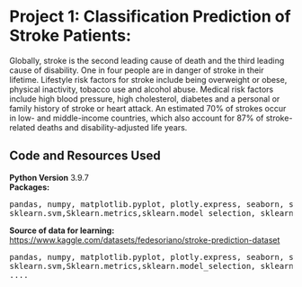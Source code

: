 # Project 1: Classification Prediction of Stroke Patients:
Globally, stroke is the second leading cause of death and the third leading cause of disability. One in four people are in danger of stroke in their lifetime. Lifestyle risk factors for stroke include being overweight or obese, physical inactivity, tobacco use and alcohol abuse. Medical risk factors include high blood pressure, high cholesterol, diabetes and a personal or family history of stroke or heart attack. An estimated 70% of strokes occur in low- and middle-income countries, which also account for 87% of stroke-related deaths and disability-adjusted life years.

## Code and Resources Used
**Python Version** 3.9.7
<br>
**Packages:** 
<pre>
pandas, numpy, matplotlib.pyplot, plotly.express, seaborn, sklearn.preprocessing, sklearn.model_selection, imblearn.over_sampling, 
sklearn.svm,Sklearn.metrics,sklearn.model_selection, sklearn.linear_model, sklearn.ensemble, xgboost.
</pre>
**Source of data for learning:** https://www.kaggle.com/datasets/fedesoriano/stroke-prediction-dataset
<br>

  <pre>
pandas, numpy, matplotlib.pyplot, plotly.express, seaborn, sklearn.preprocessing, sklearn.model_selection, imblearn.over_sampling, 
sklearn.svm,Sklearn.metrics,sklearn.model_selection, sklearn.linear_model, sklearn.ensemble, xgboost.
....
</pre>

